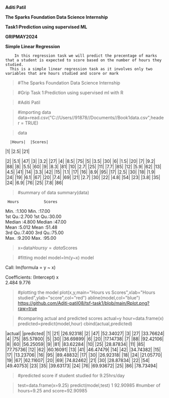 **Aditi Patil**


**The Sparks Foundation Data Science Internship**


**Task1:Prediction using supervised ML**


**GRIPMAY2024**


**Simple Linear Regression**


        In this regression task we will predict the precentage of marks that a student is expected to score based on the number of hours they studied.
      This is a simple linear regression task as it involves only two variables that are hours studied and score or mark


>#The Sparks Foundation Data Science Internship


> #Grip Task 1:Prediction using supervised ml with R


> #Aditi Patil 


> #importing data
> data=read.csv("C://Users//91878//Documents//Book1data.csv",header = TRUE)


> data

   
      |Hours|  |Scores|

      
|1|   |2.5|     |21|


|2|   |5.1|     |47|
|3|   |3.2|     |27|
|4|   |8.5|     |75|
|5|   |3.5|     |30|
|6|   |1.5|     |20|
|7|   |9.2|     |88|
|8|   |5.5|     |60|
|9|   |8.3|     |81|
|10|  |2.7|     |25|
|11|  |7.7|     |85|
|12|  |5.9|     |62|
|13|  |4.5|     |41|
|14|  |3.3|     |42|
|15|  |1.1|     |17|
|16|  |8.9|     |95|
|17|  |2.5|     |30|
|18|  |1.9|     |24|
|19|  |6.1|     |67|
|20|  |7.4|     |69|
|21|  |2.7|     |30|
|22|  |4.8|     |54|
|23|  |3.8|     |35|
|24|  |6.9|     |76|
|25|  |7.8|     |86|


> #summary of data
> summary(data)

     
     Hours           Scores     
 Min.   :1.100   Min.   :17.00  
 1st Qu.:2.700   1st Qu.:30.00  
 Median :4.800   Median :47.00  
 Mean   :5.012   Mean   :51.48  
 3rd Qu.:7.400   3rd Qu.:75.00  
 Max.   :9.200   Max.   :95.00  


> x=data$Hours
> y=data$Scores


> #fitting model
> model=lm(y~x)
> model

Call:
lm(formula = y ~ x)

Coefficients:
(Intercept)            x  
      2.484        9.776  



> #plotting the model
> plot(x,y,main="Hours vs Scores",xlab="Hours studied",ylab="score",col="red")
> abline(model,col="blue")
https://github.com/Aditi-patil08/tsf-task1/blob/main/Rplot.png?raw=true


> #comparing actual and predicted scores
> actual=y
> hour=data.frame(x)
> predicted=predict(model,hour)
> cbind(actual,predicted)

   
   |actual| |predicted|
|1|      |21|  |26.92318|
|2|      |47|  |52.34027|
|3|      |27|  |33.76624|
|4|      |75| |85.57800|
|5|      |30|  |36.69899|
|6|      |20|  |17.14738|
|7|      |88|  |92.42106|
|8|      |60|  |56.25059|
|9|      |81|  |83.62284|
|10|     |25|  |28.87834|
|11|     |85|  |77.75736|
|12|     |62|  |60.16091|
|13|     |41|  |46.47479|
|14|     |42|  |34.74382|
|15|     |17|  |13.23706|
|16|     |95|  |89.48832|
|17|     |30|  |26.92318|
|18|     |24|  |21.05770|
|19|     |67|  |62.11607|
|20|     |69|  |74.82462|
|21|     |30|  |28.87834|
|22|     |54|   |49.40753|
|23|     |35|  |39.63173|
|24|     |76|  |69.93672|
|25|      |86|  |78.73494|


> #predicted score if student studied for 9.25hrs/day


> test=data.frame(x=9.25)
> predict(model,test)
       1 
92.90985 
> #number of hours=9.25 and score=92.90985 
